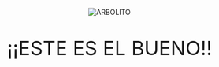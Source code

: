 <p align="center">
  <img src="https://cdna.artstation.com/p/assets/covers/images/002/727/732/large/lurils-eduardo-pixelartcopia.jpg?1465016279" alt="ARBOLITO"/>

<p style="text-align: center; font-size: 40px;">¡¡ESTE ES EL BUENO!!</p>
